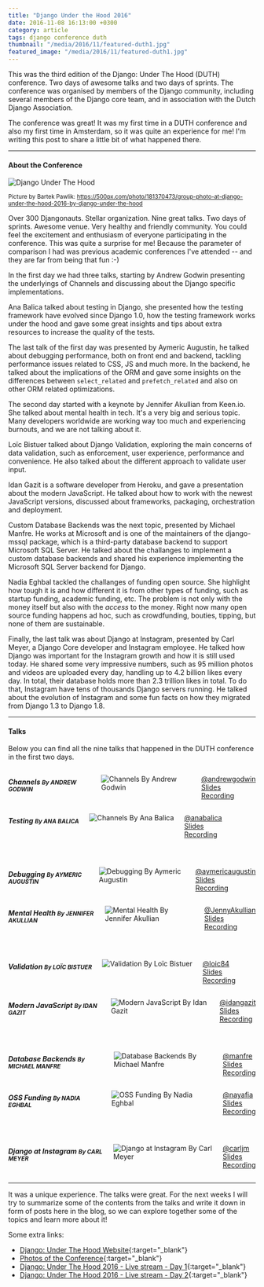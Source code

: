 ```yaml
---
title: "Django Under the Hood 2016"
date: 2016-11-08 16:13:00 +0300
category: article
tags: django conference duth
thumbnail: "/media/2016/11/featured-duth1.jpg"
featured_image: "/media/2016/11/featured-duth1.jpg"
---
```


This was the third edition of the Django: Under The Hood (DUTH) conference. Two days of awesome talks and two days of sprints.
The conference was organised by members of the Django community, including several members of the Django core
team, and in association with the Dutch Django Association.

The conference was great! It was my first time in a DUTH conference and also my first time in Amsterdam, so it was
quite an experience for me! I'm writing this post to share a little bit of what happened there.

***

#### About the Conference

![Django Under The Hood](/media/2016/11/duth2.jpeg)

<small>Picture by Bartek Pawlik: <a href="https://500px.com/photo/181370473/group-photo-at-django-under-the-hood-2016-by-django-under-the-hood" target="_blank">https://500px.com/photo/181370473/group-photo-at-django-under-the-hood-2016-by-django-under-the-hood</a></small>

Over 300 Djangonauts. Stellar organization. Nine great talks. Two days of sprints. Awesome venue. Very healthy and
friendly community. You could feel the excitement and enthusiasm of everyone participating in the conference. This was
quite a surprise for me! Because the parameter of comparison I had was previous academic conferences I've attended --
and they are far from being that fun :-)

In the first day we had three talks, starting by Andrew Godwin presenting the underlyings of Channels and discussing
about the Django specific implementations.

Ana Balica talked about testing in Django, she presented how the testing framework have evolved since Django 1.0, how
the testing framework works under the hood and gave some great insights and tips about extra resources to increase the
quality of the tests.

The last talk of the first day was presented by Aymeric Augustin, he talked about debugging performance, both on front
end and backend, tackling performance issues related to CSS, JS and much more. In the backend, he talked about the
implications of the ORM and gave some insights on the differences between `select_related` and `prefetch_related` and
also on other ORM related optimizations.

The second day started with a keynote by Jennifer Akullian from Keen.io. She talked about mental health in tech. It's
a very big and serious topic. Many developers worldwide are working way too much and experiencing burnouts, and we are
not talking about it.

Loïc Bistuer talked about Django Validation, exploring the main concerns of data validation, such as enforcement, user
experience, performance and convenience. He also talked about the different approach to validate user input.

Idan Gazit is a software developer from Heroku, and gave a presentation about the modern JavaScript. He talked about
how to work with the newest JavaScript versions, discussed about frameworks, packaging, orchestration and deployment.

Custom Database Backends was the next topic, presented by Michael Manfre. He works at Microsoft and is one of the
maintainers of the django-mssql package, which is a third-party database backend to support Microsoft SQL Server. He
talked about the challanges to implement a custom database backends and shared his experience implementing the
Microsoft SQL Server backend for Django.

Nadia Eghbal tackled the challanges of funding open source. She highlight how tough it is and how different it is from
other types of funding, such as startup funding, academic funding, etc. The problem is not only with the money itself
but also with the _access_ to the money. Right now many open source funding happens ad hoc, such as crowdfunding,
bouties, tipping, but none of them are sustainable.

Finally, the last talk was about Django at Instagram, presented by Carl Meyer, a Django Core developer and Instagram
employee. He talked how Django was important for the Instagram growth and how it is still used today. He shared some
very impressive numbers, such as 95 million photos and videos are uploaded every day, handling up to 4.2 billion likes
every day. In total, their database holds more than 2.3 trillion likes in total. To do that, Instagram have tens of
thousands Django servers running. He talked about the evolution of Instagram and some fun facts on how they migrated
from Django 1.3 to Django 1.8.

***

#### Talks

Below you can find all the nine talks that happened in the DUTH conference in the first two days.

<div class="row" style="margin-bottom: 30px">
  <div class="six columns">
    <h5>Channels <small>By ANDREW GODWIN</small></h5>
    <p>
      <img alt="Channels By Andrew Godwin" src="/media/2016/11/channels.jpg">
    </p>
    <p>
      <a href="https://twitter.com/andrewgodwin" target="_blank"><i class="fa fa-twitter"></i> @andrewgodwin</a><br>
      <a href="/media/2016/11/channels.pdf" target="_blank"><i class="fa fa-file-pdf-o"></i> Slides</a><br>
      <a href="https://youtu.be/rsEkQbMLCH4?t=55m9s" target="_blank"><i class="fa fa-youtube"></i> Recording</a>
    </p>
  </div>
  <div class="six columns">
    <h5>Testing <small>By ANA BALICA</small></h5>
    <p>
      <img src="/media/2016/11/testing.jpg" alt="Channels By Ana Balica">
    </p>
    <p>
      <a href="https://twitter.com/anabalica" target="_blank"><i class="fa fa-twitter"></i> @anabalica</a><br>
      <a href="/media/2016/11/testing.pdf" target="_blank"><i class="fa fa-file-pdf-o"></i> Slides</a><br>
      <a href="https://youtu.be/rsEkQbMLCH4?t=2h17m10s" target="_blank"><i class="fa fa-youtube"></i> Recording</a>
    </p>
  </div>
</div>

<div class="row" style="margin-bottom: 30px">
  <div class="six columns">
    <h5>Debugging <small>By AYMERIC AUGUSTIN</small></h5>
    <p>
      <img alt="Debugging By Aymeric Augustin" src="/media/2016/11/debugging.jpg">
    </p>
    <p>
      <a href="https://twitter.com/aymericaugustin" target="_blank"><i class="fa fa-twitter"></i> @aymericaugustin</a><br>
      <a href="/media/2016/11/debugging.pdf" target="_blank"><i class="fa fa-file-pdf-o"></i> Slides</a><br>
      <a href="https://youtu.be/rsEkQbMLCH4?t=3h14m8s" target="_blank"><i class="fa fa-youtube"></i> Recording</a>
    </p>
  </div>
  <div class="six columns">
    <h5>Mental Health <small>By JENNIFER AKULLIAN</small></h5>
    <p>
      <img alt="Mental Health By Jennifer Akullian" src="/media/2016/11/mental-health.jpg">
    </p>
    <p>
      <a href="https://twitter.com/JennyAkullian" target="_blank"><i class="fa fa-twitter"></i> @JennyAkullian</a><br>
      <a href="/media/2016/11/mental-health.pdf" target="_blank"><i class="fa fa-file-pdf-o"></i> Slides</a><br>
      <a href="https://youtu.be/kWH3Waigi5Y?t=36m30s" target="_blank"><i class="fa fa-youtube"></i> Recording</a>
    </p>
  </div>
</div>

<div class="row" style="margin-bottom: 30px">
  <div class="six columns">
    <h5>Validation <small>By LOÏC BISTUER</small></h5>
    <p>
      <img alt="Validation By Loïc Bistuer" src="/media/2016/11/validation.jpg">
    </p>
    <p>
      <a href="https://twitter.com/loic84" target="_blank"><i class="fa fa-twitter"></i> @loic84</a><br>
      <a href="/media/2016/11/validation.pdf" target="_blank"><i class="fa fa-file-pdf-o"></i> Slides</a><br>
      <a href="https://youtu.be/kWH3Waigi5Y?t=1h15m00s" target="_blank"><i class="fa fa-youtube"></i> Recording</a>
    </p>
  </div>
  <div class="six columns">
    <h5>Modern JavaScript <small>By IDAN GAZIT</small></h5>
    <p>
      <img alt="Modern JavaScript By Idan Gazit" src="/media/2016/11/js.jpg">
    </p>
    <p>
      <a href="https://twitter.com/idangazit" target="_blank"><i class="fa fa-twitter"></i> @idangazit</a><br>
      <a href="/media/2016/11/js.pdf" target="_blank"><i class="fa fa-file-pdf-o"></i> Slides</a><br>
      <a href="https://youtu.be/kWH3Waigi5Y?t=3h17m30s" target="_blank"><i class="fa fa-youtube"></i> Recording</a>
    </p>
  </div>
</div>

<div class="row" style="margin-bottom: 30px">
  <div class="six columns">
    <h5>Database Backends <small>By MICHAEL MANFRE</small></h5>
    <p>
      <img alt="Database Backends By Michael Manfre" src="/media/2016/11/db.jpg">
    </p>
    <p>
      <a href="https://twitter.com/manfre" target="_blank"><i class="fa fa-twitter"></i> @manfre</a><br>
      <a href="/media/2016/11/db.pdf" target="_blank"><i class="fa fa-file-pdf-o"></i> Slides</a><br>
      <a href="https://youtu.be/kWH3Waigi5Y?t=4h18m30s" target="_blank"><i class="fa fa-youtube"></i> Recording</a>
    </p>
  </div>
  <div class="six columns">
    <h5>OSS Funding <small>By NADIA EGHBAL</small></h5>
    <p>
      <img alt="OSS Funding By Nadia Eghbal" src="/media/2016/11/oss.jpg">
    </p>
    <p>
      <a href="https://twitter.com/nayafia" target="_blank"><i class="fa fa-twitter"></i> @nayafia</a><br>
      <a href="/media/2016/11/oss.pdf" target="_blank"><i class="fa fa-file-pdf-o"></i> Slides</a><br>
      <a href="https://youtu.be/kWH3Waigi5Y?t=5h48m45s" target="_blank"><i class="fa fa-youtube"></i> Recording</a>
    </p>
  </div>
</div>

<div class="row">
  <div class="six columns">
    <h5>Django at Instagram <small>By CARL MEYER</small></h5>
    <p>
      <img alt="Django at Instagram By Carl Meyer" src="/media/2016/11/instagram.jpg">
    </p>
    <p>
      <a href="https://twitter.com/carljm" target="_blank"><i class="fa fa-twitter"></i> @carljm</a><br>
      <a href="/media/2016/11/instagram.pdf" target="_blank"><i class="fa fa-file-pdf-o"></i> Slides</a><br>
      <a href="https://youtu.be/kWH3Waigi5Y?t=6h30m00s" target="_blank"><i class="fa fa-youtube"></i> Recording</a>
    </p>
  </div>
</div>

***

It was a unique experience. The talks were great. For the next weeks I will try to summarize some of the contents from
the talks and write it down in form of posts here in the blog, so we can explore together some of the topics and learn
more about it!

Some extra links:

* [Django: Under The Hood Website](https://djangounderthehood.com){:target="_blank"}
* [Photos of the Conference](https://500px.com/djangounderthehood){:target="_blank"}
* [Django: Under The Hood 2016 - Live stream - Day 1](https://youtu.be/rsEkQbMLCH4){:target="_blank"}
* [Django: Under The Hood 2016 - Live stream - Day 2](https://youtu.be/kWH3Waigi5Y){:target="_blank"}

